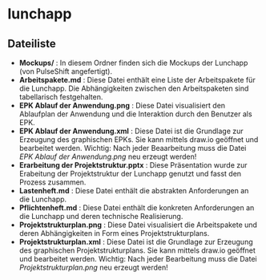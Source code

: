 # lunchapp

## Dateiliste

+ **Mockups/** : In diesem Ordner finden sich die Mockups der Lunchapp (von PulseShift angefertigt).
+ **Arbeitspakete.md** : Diese Datei enthält eine Liste der Arbeitspakete für die Lunchapp. Die Abhängigkeiten zwischen den Arbeitspaketen sind tabellarisch festgehalten.
+ **EPK Ablauf der Anwendung.png** : Diese Datei visualisiert den Ablaufplan der Anwendung und die Interaktion durch den Benutzer als EPK.
+ **EPK Ablauf der Anwendung.xml** : Diese Datei ist die Grundlage zur Erzeugung des graphischen EPKs. Sie kann mittels draw.io geöffnet und bearbeitet werden. Wichtig: Nach jeder Beaarbeitung muss die Datei *EPK Ablauf der Anwendung.png* neu erzeugt werden!
+ **Erarbeitung der Projektstruktur.pptx** : Diese Präsentation wurde zur Erabeitung der Projektstruktur der Lunchapp genutzt und fasst den Prozess zusammen.
+ **Lastenheft.md** : Diese Datei enthält die abstrakten Anforderungen an die Lunchapp.
+ **Pflichtenheft.md** : Diese Datei enthält die konkreten Anforderungen an die Lunchapp und deren technische Realisierung.
+ **Projektstrukturplan.png** : Diese Datei visualisiert die Arbeitspakete und deren Abhängigkeiten in Form eines Projektstrukturplans.
+ **Projektstrukturplan.xml** : Diese Datei ist die Grundlage zur Erzeugung des graphischen Projektstrukturplans. Sie kann mittels draw.io geöffnet und bearbeitet werden. Wichtig: Nach jeder Bearbeitung muss die Datei *Projektstrukturplan.png* neu erzeugt werden!
